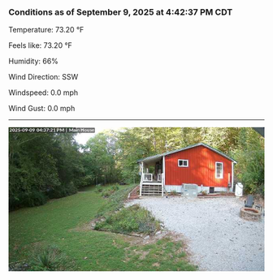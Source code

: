 ### Conditions as of September 9, 2025 at 4:42:37 PM CDT 

Temperature: 73.20 &deg;F

Feels like: 73.20 &deg;F

Humidity: 66%

Wind Direction: SSW

Windspeed: 0.0 mph

Wind Gust: 0.0 mph

---

<img src="./images/latest.jpeg"/>

